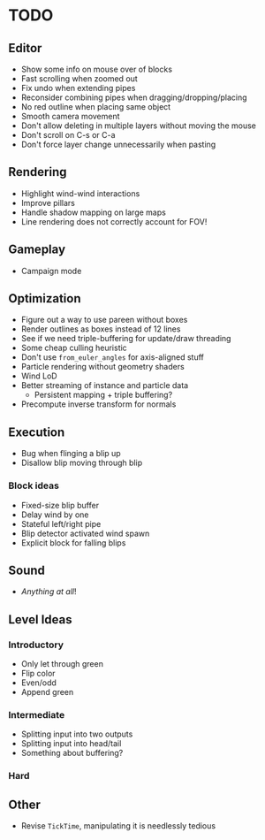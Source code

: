# TODO
## Editor
- Show some info on mouse over of blocks
- Fast scrolling when zoomed out
- Fix undo when extending pipes
- Reconsider combining pipes when dragging/dropping/placing
- No red outline when placing same object
- Smooth camera movement
- Don't allow deleting in multiple layers without moving the mouse
- Don't scroll on C-s or C-a
- Don't force layer change unnecessarily when pasting

## Rendering
- Highlight wind-wind interactions
- Improve pillars
- Handle shadow mapping on large maps
- Line rendering does not correctly account for FOV!

## Gameplay
- Campaign mode

## Optimization
- Figure out a way to use pareen without boxes
- Render outlines as boxes instead of 12 lines
- See if we need triple-buffering for update/draw threading
- Some cheap culling heuristic
- Don't use `from_euler_angles` for axis-aligned stuff
- Particle rendering without geometry shaders
- Wind LoD
- Better streaming of instance and particle data
    - Persistent mapping + triple buffering?
- Precompute inverse transform for normals

## Execution
- Bug when flinging a blip up
- Disallow blip moving through blip

### Block ideas
- Fixed-size blip buffer
- Delay wind by one
- Stateful left/right pipe 
- Blip detector activated wind spawn
- Explicit block for falling blips

## Sound
 - _Anything at all_!

## Level Ideas
### Introductory
- Only let through green
- Flip color
- Even/odd
- Append green

### Intermediate
- Splitting input into two outputs
- Splitting input into head/tail
- Something about buffering?

### Hard

## Other
- Revise `TickTime`, manipulating it is needlessly tedious
